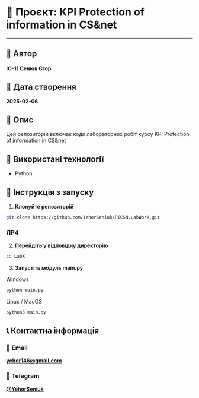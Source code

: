 # 📄 Проєкт: **KPI Protection of information in CS&net**

---

## 📌 Автор
**ІО-11 Сенюк Єгор**

## 📅 Дата створення
**2025-02-06**

## 📖 Опис  
Цей репозиторій включає коди лабораторних робіт курсу KPI Protection of information in CS&net

## 🔧 Використані технології  
- Python

## 🚀 Інструкція з запуску  
1. **Клонуйте репозиторій**  
```bash
git clone https://github.com/YehorSeniuk/PICSN.LabWork.git
```
### ЛР4
2. **Перейдіть у відповідну директорію**
```bash
cd LabX
```
3. **Запустіть модуль main.py**

Windows
```bash
python main.py
```
Linux / MacOS
```bash
python3 main.py
```

## 📞 Контактна інформація

### 📧 **Email**
[**yehor146@gmail.com**](mailto:yehor146@gmail.com)

### 📱 **Telegram**
[**@YehorSeniuk**](https://t.me/YehorSeniuk)


